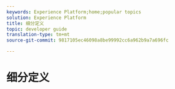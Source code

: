 ```yaml
---
keywords: Experience Platform;home;popular topics
solution: Experience Platform
title: 细分定义
topic: developer guide
translation-type: tm+mt
source-git-commit: 9817105ec46098a8be99992cc6a962b9a7a696fc

---
```



# 细分定义
